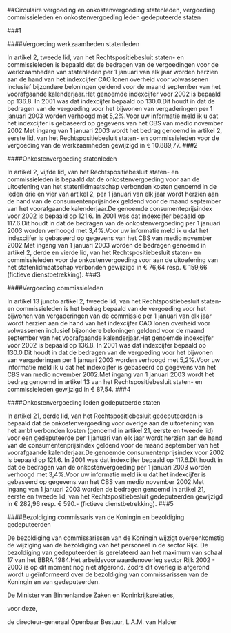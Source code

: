 <meta http-equiv='Content-Type' content='text/html; charset=utf-8' />

##Circulaire vergoeding en onkostenvergoeding statenleden, vergoeding commissieleden en onkostenvergoeding leden gedeputeerde staten

###1 

####Vergoeding werkzaamheden statenleden

In artikel 2, tweede lid, van het Rechtspositiebesluit staten- en commissieleden is bepaald dat de bedragen van de vergoedingen voor de werkzaamheden van statenleden per 1 januari van elk jaar worden herzien aan de hand van het indexcijfer CAO lonen overheid voor volwassenen inclusief bijzondere beloningen geldend voor de maand september van het voorafgaande kalenderjaar.Het genoemde indexcijfer voor 2002 is bepaald op 136.8. In 2001 was dat indexcijfer bepaald op 130.0.Dit houdt in dat de bedragen van de vergoeding voor het bijwonen van vergaderingen per 1 januari 2003 worden verhoogd met 5,2%.Voor uw informatie meld ik u dat het indexcijfer is gebaseerd op gegevens van het CBS van medio november 2002.Met ingang van 1 januari 2003 wordt het bedrag genoemd in artikel 2, eerste lid, van het Rechtspositiebesluit staten- en commissieleden voor de vergoeding van de werkzaamheden gewijzigd in € 10.889,77. 
###2 

####Onkostenvergoeding statenleden

In artikel 2, vijfde lid, van het Rechtspositiebesluit staten- en commissieleden is bepaald dat de onkostenvergoeding voor aan de uitoefening van het statenlidmaatschap verbonden kosten genoemd in de leden drie en vier van artikel 2, per 1 januari van elk jaar wordt herzien aan de hand van de consumentenprijsindex geldend voor de maand september van het voorafgaande kalenderjaar.De genoemde consumenteprijsindex voor 2002 is bepaald op 121.6. In 2001 was dat indexcijfer bepaald op 117.6.Dit houdt in dat de bedragen van de onkostenvergoeding per 1 januari 2003 worden verhoogd met 3,4%.Voor uw informatie meld ik u dat het indexcijfer is gebaseerd op gegevens van het CBS van medio november 2002.Met ingang van 1 januari 2003 worden de bedragen genoemd in artikel 2, derde en vierde lid, van het Rechtspositiebesluit staten- en commissieleden voor de onkostenvergoeding voor aan de uitoefening van het statenlidmaatschap verbonden gewijzigd in € 76,64 resp. € 159,66 (fictieve dienstbetrekking). 
###3 

####Vergoeding commissieleden

In artikel 13 juncto artikel 2, tweede lid, van het Rechtspositiebesluit staten- en commissieleden is het bedrag bepaald van de vergoeding voor het bijwonen van vergaderingen van de commissie per 1 januari van elk jaar wordt herzien aan de hand van het indexcijfer CAO lonen overheid voor volwassenen inclusief bijzondere beloningen geldend voor de maand september van het voorafgaande kalenderjaar.Het genoemde indexcijfer voor 2002 is bepaald op 136.8. In 2001 was dat indexcijfer bepaald op 130.0.Dit houdt in dat de bedragen van de vergoeding voor het bijwonen van vergaderingen per 1 januari 2003 worden verhoogd met 5,2%.Voor uw informatie meld ik u dat het indexcijfer is gebaseerd op gegevens van het CBS van medio november 2002.Met ingang van 1 januari 2003 wordt het bedrag genoemd in artikel 13 van het Rechtspositiebesluit staten- en commissieleden gewijzigd in € 87,54. 
###4 

####Onkostenvergoeding leden gedeputeerde staten

In artikel 21, derde lid, van het Rechtspositiebesluit gedeputeerden is bepaald dat de onkostenvergoeding voor overige aan de uitoefening van het ambt verbonden kosten (genoemd in artikel 21, eerste en tweede lid) voor een gedeputeerde per 1 januari van elk jaar wordt herzien aan de hand van de consumentenprijsindex geldend voor de maand september van het voorafgaande kalenderjaar.De genoemde consumentenprijsindex voor 2002 is bepaald op 121.6. In 2001 was dat indexcijfer bepaald op 117.6.Dit houdt in dat de bedragen van de onkostenvergoeding per 1 januari 2003 worden verhoogd met 3,4%.Voor uw informatie meld ik u dat het indexcijfer is gebaseerd op gegevens van het CBS van medio november 2002.Met ingang van 1 januari 2003 worden de bedragen genoemd in artikel 21, eerste en tweede lid, van het Rechtspositiebesluit gedeputeerden gewijzigd in € 282,96 resp. € 590.- (fictieve dienstbetrekking). 
###5 

####Bezoldiging commissaris van de Koningin en bezoldiging gedeputeerden

De bezoldiging van commissarissen van de Koningin wijzigt overeenkomstig de wijziging van de bezoldiging van het personeel in de sector Rijk. De bezoldiging van gedeputeerden is gerelateerd aan het maximum van schaal 17 van het BBRA 1984.Het arbeidsvoorwaardenoverleg sector Rijk 2002 - 2003 is op dit moment nog niet afgerond. Zodra dit overleg is afgerond wordt u geïnformeerd over de bezoldiging van commissarissen van de Koningin en van gedeputeerden. 

De 
Minister van Binnenlandse Zaken en Koninkrijksrelaties,

voor deze, 

de 
directeur-generaal Openbaar Bestuur,
L.A.M. van  Halder   
